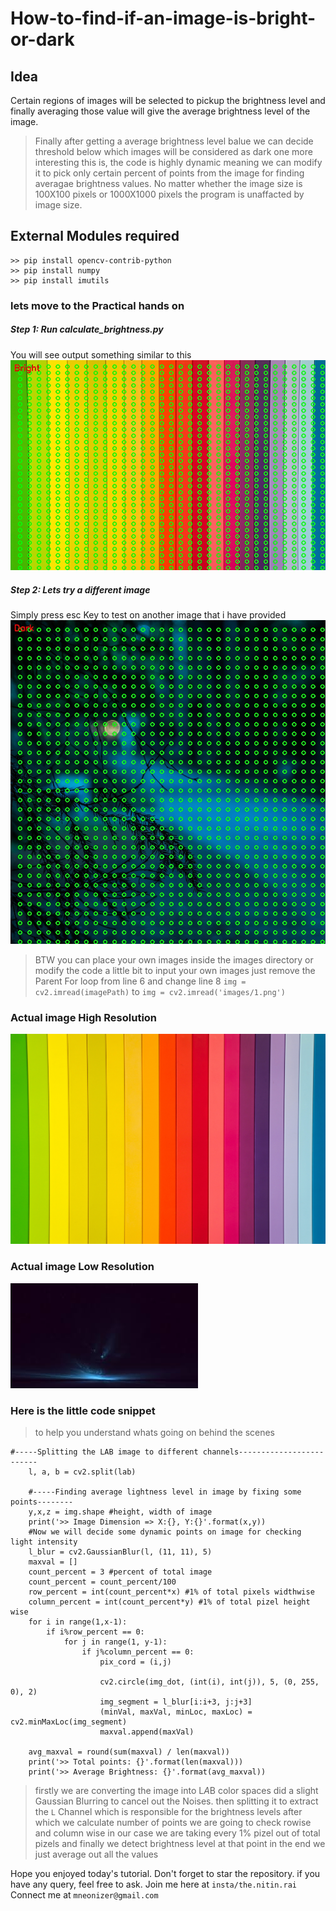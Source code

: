 # How-to-find-if-an-image-is-bright-or-dark
## Idea 
Certain regions of images will be selected to pickup the brightness level and finally averaging those value will give the average brightness level of the image.

>Finally after getting a average brightness level balue we can decide threshold
>below which images will be considered as dark
>one more interesting this is, the code is highly dynamic
>meaning we can modify it to pick only certain percent of points from the image
>for finding averagae brightness values.
>No matter whether the image size is 100X100 pixels or 1000X1000 pixels
>the program is unaffacted by image size.


## External Modules required
```
>> pip install opencv-contrib-python
>> pip install numpy
>> pip install imutils
```
### lets move to the Practical hands on
##### Step 1: Run calculate_brightness.py
You will see output something similar to this
![output](https://github.com/imneonizer/How-to-find-if-an-image-is-bright-or-dark/blob/master/assets/1.jpg)
##### Step 2: Lets try a different image
Simply press esc Key to test on another image that i have provided
![Next image](https://github.com/imneonizer/How-to-find-if-an-image-is-bright-or-dark/blob/master/assets/2.jpg)

>BTW you can place your own images inside the images directory or
>modify the code a little bit to input your own images
>just remove the Parent For loop from line 6
>and change line 8 ``img = cv2.imread(imagePath)`` to ``img = cv2.imread('images/1.png')``

### Actual image High Resolution
![Original image](https://github.com/imneonizer/How-to-find-if-an-image-is-bright-or-dark/blob/master/images/high_size_colored_bright.jpg)

### Actual image Low Resolution
![Original image](https://github.com/imneonizer/How-to-find-if-an-image-is-bright-or-dark/blob/master/images/low_size_dark.jpg)

### Here is the little code snippet
>to help you understand whats going on behind the scenes
```
#-----Splitting the LAB image to different channels-------------------------
	l, a, b = cv2.split(lab)

	#-----Finding average lightness level in image by fixing some points--------
	y,x,z = img.shape #height, width of image
	print('>> Image Dimension => X:{}, Y:{}'.format(x,y))
	#Now we will decide some dynamic points on image for checking light intensity
	l_blur = cv2.GaussianBlur(l, (11, 11), 5)
	maxval = []
	count_percent = 3 #percent of total image
	count_percent = count_percent/100
	row_percent = int(count_percent*x) #1% of total pixels widthwise
	column_percent = int(count_percent*y) #1% of total pizel height wise
	for i in range(1,x-1):
		if i%row_percent == 0:
			for j in range(1, y-1):
				if j%column_percent == 0:
					pix_cord = (i,j)
					
					cv2.circle(img_dot, (int(i), int(j)), 5, (0, 255, 0), 2)
					img_segment = l_blur[i:i+3, j:j+3]
					(minVal, maxVal, minLoc, maxLoc) = cv2.minMaxLoc(img_segment)
					maxval.append(maxVal)

	avg_maxval = round(sum(maxval) / len(maxval))
	print('>> Total points: {}'.format(len(maxval)))
	print('>> Average Brightness: {}'.format(avg_maxval))
```
>firstly we are converting the image into L*A*B color spaces
>did a slight Gaussian Blurring to cancel out the Noises.
>then splitting it to extract the ``L`` Channel which is responsible for the brightness levels
>after which we calculate number of points we are going to check
>rowise and column wise
>in our case we are taking every 1% pizel out of total pizels
>and finally we detect brightness level at that point
>in the end we just average out all the values

Hope you enjoyed today's tutorial. Don't forget to star the repository.
if you have any query, feel free to ask.
Join me here at ``insta/the.nitin.rai``
Connect me at ``mneonizer@gmail.com``
